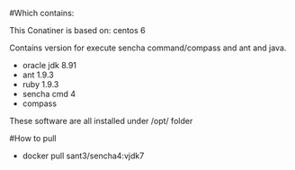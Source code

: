 #Which contains:

This Conatiner is based on: centos 6

Contains version for execute sencha command/compass and ant and java.
* oracle jdk 8.91
* ant 1.9.3
* ruby 1.9.3
* sencha cmd 4
* compass

These software are all installed under /opt/ folder


#How to pull

* docker pull sant3/sencha4:vjdk7
